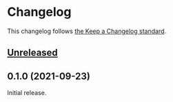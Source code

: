 # Changelog

This changelog follows [the Keep a Changelog standard](https://keepachangelog.com).


## [Unreleased](https://github.com/pnx/blade-cryptocurrency-icons/compare/0.1.0...main)


## 0.1.0 (2021-09-23)

Initial release.
